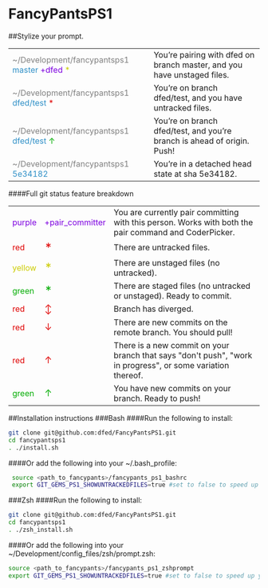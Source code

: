 FancyPantsPS1
====
##Stylize your prompt.

<table>
  <tr>
    <td><font color="#808080">~/Development/fancypantsps1</font> <font color="#3090C7">master</font> <font color="#7D0000E">+dfed</font> <font color="#CCCC00" size="3">*</font></td>
    <td>You’re pairing with dfed on branch master, and you have unstaged files.</td>
  </tr>
  <tr>
    <td><font color="#808080">~/Development/fancypantsps1</font> <font color="#3090C7">dfed/test</font> <font color="#DF0000" size="3">*</font></td>
    <td>You’re on branch dfed/test, and you have untracked files.</td>
  </tr>
  <tr>
    <td><font color="#808080">~/Development/fancypantsps1</font> <font color="#3090C7">dfed/test</font> <font color="#00AC00" size="3">↑</font></td>
    <td>You’re on branch dfed/test, and you’re branch is ahead of origin. Push!</td>
  </tr>
  <tr>
    <td><font color="#808080">~/Development/fancypantsps1</font> <font color="#3090C7">5e34182</font></td>
    <td>You’re in a detached head state at sha 5e34182.</td>
  </tr>
</table>  

####Full git status feature breakdown
<table>
  <tr>
	<td><font color="#7D0000E">purple</font></td>
    <td><font color="#7D0000E">+pair_committer</font></td>
    <td>You are currently pair committing with this person. Works with both the pair command and CoderPicker.</td>
  </tr>
  <tr>
    <td><font color="#DF0000">red</font></td>
    <td><font color="#DF0000" size="5">*</font></td>
    <td>There are untracked files.</td>
  </tr>
  <tr>
    <td><font color="#CCCC00">yellow</font></td>
    <td><font color="#CCCC00" size="5">*</font></td>
    <td>There are unstaged files (no untracked).</td>
  </tr>
  <tr>
    <td><font color="#00AC00">green</font></td>
    <td><font color="#00AC00" size="5">*</font></td>
    <td>There are staged files (no untracked or unstaged). Ready to commit.</td>
  </tr>
  <tr>
    <td><font color="#DF0000">red</font></td>
    <td><font color="#DF0000" size="4">↕</font></td>
    <td>Branch has diverged.</td>
  </tr>
  <tr>
    <td><font color="#DF0000">red</font></td>
    <td><font color="#DF0000" size="4">↓</font></td>
    <td>There are new commits on the remote branch. You should pull!</td>
  </tr>
  <tr>
    <td><font color="#DF0000">red</font></td>
    <td><font color="#DF0000" size="4">↑</font></td>
    <td>There is a new commit on your branch that says "don't push", "work in progress", or some variation thereof.</td>
  </tr>
  <tr>
    <td><font color="#00AC00">green</font></td>
    <td><font color="#00AC00" size="4">↑</font></td>
    <td>You have new commits on your branch. Ready to push!</td>
  </tr>
</table>

##Installation instructions
###Bash
####Run the following to install:
```bash
git clone git@github.com:dfed/FancyPantsPS1.git
cd fancypantsps1
. ./install.sh
```
####Or add the following into your ~/.bash_profile:
```bash
 source <path_to_fancypants>/fancypants_ps1_bashrc
 export GIT_GEMS_PS1_SHOWUNTRACKEDFILES=true #set to false to speed up your prompt when in large repos
```
###Zsh
####Run the following to install:
```zsh
git clone git@github.com:dfed/FancyPantsPS1.git
cd fancypantsps1
. ./zsh_install.sh
```
####Or add the following into your ~/Development/config_files/zsh/prompt.zsh:
```zsh
source <path_to_fancypants>/fancypants_ps1_zshprompt
export GIT_GEMS_PS1_SHOWUNTRACKEDFILES=true #set to false to speed up your prompt when in large repos
```